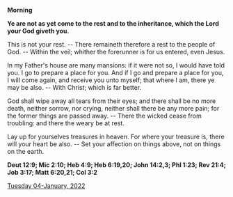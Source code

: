 **Morning**

**Ye are not as yet come to the rest and to the inheritance, which the Lord your God giveth you.**
 
This is not your rest. -- There remaineth therefore a rest to the people of God. -- Within the veil; whither the forerunner is for us entered, even Jesus.
 
In my Father's house are many mansions: if it were not so, I would have told you. I go to prepare a place for you. And if I go and prepare a place for you, I will come again, and receive you unto myself; that where I am, there ye may be also. -- With Christ; which is far better.
 
God shall wipe away all tears from their eyes; and there shall be no more death, neither sorrow, nor crying, neither shall there be any more pain; for the former things are passed away. -- There the wicked cease from troubling: and there the weary be at rest.
 
Lay up for yourselves treasures in heaven. For where your treasure is, there will your heart be also. -- Set your affection on things above, not on things on the earth.  

**Deut 12:9; Mic 2:10; Heb 4:9; Heb 6:19,20; John 14:2,3; Phl 1:23; Rev 21:4; Job 3:17; Matt 6:20,21; Col 3:2**

[Tuesday 04-January, 2022](https://t.me/daily_light)
